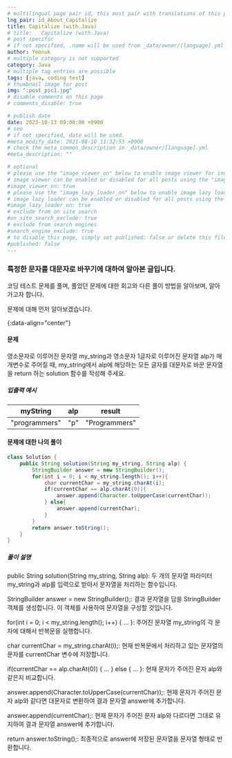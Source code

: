 ```yaml
---
# multilingual page pair id, this must pair with translations of this page. (This name must be unique)
lng_pair: id_About_Capitalize
title: Capitalize (with.Java)
# title:   Capitalize (with.Java)
# post specific
# if not specified, .name will be used from _data/owner/[language].yml
author: Yeonuk
# multiple category is not supported
category: Java
# multiple tag entries are possible
tags: [java, coding test]
# thumbnail image for post
img: ":post_pic1.jpg"
# disable comments on this page
# comments_disable: true

# publish date
date: 2023-10-13 09:00:00 +0900
# seo
# if not specified, date will be used.
#meta_modify_date: 2021-08-10 11:32:53 +0900
# check the meta_common_description in _data/owner/[language].yml
#meta_description: ""

# optional
# please use the "image_viewer_on" below to enable image viewer for individual pages or posts (_posts/ or [language]/_posts folders).
# image viewer can be enabled or disabled for all posts using the "image_viewer_posts: true" setting in _data/conf/main.yml.
#image_viewer_on: true
# please use the "image_lazy_loader_on" below to enable image lazy loader for individual pages or posts (_posts/ or [language]/_posts folders).
# image lazy loader can be enabled or disabled for all posts using the "image_lazy_loader_posts: true" setting in _data/conf/main.yml.
#image_lazy_loader_on: true
# exclude from on site search
#on_site_search_exclude: true
# exclude from search engines
#search_engine_exclude: true
# to disable this page, simply set published: false or delete this file
#published: false
---
```


<!-- outline-start -->

### 특정한 문자를 대문자로 바꾸기에 대하여 알아본 글입니다.

코딩 테스트 문제를 풀며, 풀었던 문제에 대한 회고와 다른 풀이 방법을 알아보며, 알아가고자 합니다.

문제에 대해 먼저 알아보겠습니다.

{:data-align="center"}

<!-- outline-end -->

#### 문제

영소문자로 이루어진 문자열 my_string과 영소문자 1글자로 이루어진 문자열 alp가 매개변수로 주어질 때, my_string에서 alp에 해당하는 모든 글자를 대문자로 바꾼 문자열을 return 하는 solution 함수를 작성해 주세요.

##### 입출력 예시

| myString      | alp | result        |
| ------------- | --- | ------------- |
| "programmers" | "p" | "Programmers" |

<!-- | start_num | end_num | result |
| --------- | ------- | ------ |
| 10        | 3       | 0      | -->

#### 문제에 대한 나의 풀이

```java
class Solution {
    public String solution(String my_string, String alp) {
        StringBuilder answer = new StringBuilder();
        for(int i = 0; i < my_string.length(); i++){
            char currentChar = my_string.charAt(i);
            if(currentChar == alp.charAt(0)){
                answer.append(Character.toUpperCase(currentChar));
            } else{
                answer.append(currentChar);
            }
        }
        return answer.toString();
    }
}
```

##### 풀이 설명

public String solution(String my_string, String alp): 두 개의 문자열 파라미터 my_string과 alp를 입력으로 받아서 문자열을 처리하는 함수입니다.

StringBuilder answer = new StringBuilder();: 결과 문자열을 담을 StringBuilder 객체를 생성합니다. 이 객체를 사용하여 문자열을 구성할 것입니다.

for(int i = 0; i < my_string.length(); i++) { ... }: 주어진 문자열 my_string의 각 문자에 대해서 반복문을 실행합니다.

char currentChar = my_string.charAt(i);: 현재 반복문에서 처리하고 있는 문자열의 문자를 currentChar 변수에 저장합니다.

if(currentChar == alp.charAt(0)) { ... } else { ... }: 현재 문자가 주어진 문자 alp와 같은지 비교합니다.

answer.append(Character.toUpperCase(currentChar));: 현재 문자가 주어진 문자 alp와 같다면 대문자로 변환하여 결과 문자열 answer에 추가합니다.

answer.append(currentChar);: 현재 문자가 주어진 문자 alp와 다르다면 그대로 유지하여 결과 문자열 answer에 추가합니다.

return answer.toString();: 최종적으로 answer에 저장된 문자열을 문자열 형태로 반환합니다.
